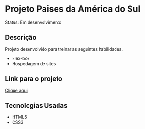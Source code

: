 # Projeto Paises da América do Sul
<p>Status: Em desenvolvimento </p>

## Descrição
 Projeto desenvolvido para treinar as seguintes habilidades.
 <ul>
  <li>Flex-box</li>
  <li>Hospedagem de sites</li>
 </ul>
 
## Link para o projeto
 <a href="#" target=_blank>Clique aqui</a>

## Tecnologias Usadas
* HTML5
* CSS3
 
